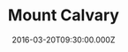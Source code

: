 ---
title: "Mount Calvary"
image: "https://i.imgur.com/MuLYIpM.jpg"
date: "2016-03-20T09:30:00.000Z"
video:
  type: "vimeo"
  id: 159703975
speaker:
  name: "Bart Wilkins"
  permalink: "bart-wilkins"
series: "scenic-views"
---
